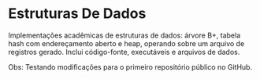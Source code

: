 # Estruturas De Dados
Implementações acadêmicas de estruturas de dados: árvore B+, tabela hash com endereçamento aberto e heap, operando sobre um arquivo de registros gerado. Inclui código-fonte, executáveis e arquivos de dados.

Obs: Testando modificações para o primeiro repositório público no GitHub.
